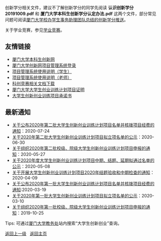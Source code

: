 创新学分相关文件，建议不了解创新学分的同学先阅读 **认识创新学分20191009.pdf** 和 **厦门大学本科生创新学分认定办法.pdf** 这两个文件，部分常见问题可阅读[厦门大学校办学生事务助理团队总结的创新学分推送](https://mp.weixin.qq.com/s/c78HYifOveSVWARuanjJ2Q)。

关于学业竞赛，参见[学业竞赛](https://github.com/rogerchenfz/XMU-Helper/tree/main/%E5%AD%A6%E4%B8%9A%E7%AB%9E%E8%B5%9B)。

## 友情链接

- [厦门大学本科生创新网](http://cxw.xmu.edu.cn/)
- [厦门大学创新网项目管理系统登录](http://cxw.xmu.edu.cn/admin/login)
- [项目管理系统使用说明（学生）](http://cxw.xmu.edu.cn/admin/cms/content?artId=3ed59f12-3a9c-40f8-8c69-fa6672e4a255)
- [项目管理系统使用说明（老师）](http://cxw.xmu.edu.cn/admin/cms/content?artId=67c7c46d-5987-4f98-8e14-f84c6ca9fb14)
- [科创竞赛相关文档下载](http://cxw.xmu.edu.cn/admin/cms/content?artId=c3b20dac-a578-4f74-8ebb-49f4334017b5)
- [厦门大学大学生创业训练计划项目证明](http://cxw.xmu.edu.cn/admin/cms/content?artId=a4a51da8-87f0-474a-b300-89bb6b660cbc)
- [大学生创新创业训练项目承诺书](http://cxw.xmu.edu.cn/admin/cms/content?artId=ac3701e5-862c-4747-ac3e-d502703e10df)

## 最新通知
- [关于公布2020年第二批大学生创新创业训练计划项目名单并核拨项目经费的通知](https://jwc.xmu.edu.cn/2020/0724/c2194a408224/page.htm)：2020-07-24
- [关于2020年第二批大学生创新创业训练计划项目拟立项名单的公示](https://jwc.xmu.edu.cn/2020/0630/c2194a406079/page.htm)：2020-06-30
- [关于组织2020年第二批校级、院级大学生创新创业训练计划项目申报的通知](https://jwc.xmu.edu.cn/2020/0527/c2194a403074/page.htm)：2020-05-27
- [关于2020年度大学生创新创业训练计划项目中期、结题、延期拟通过名单的公示](https://jwc.xmu.edu.cn/2020/0508/c2194a401251/page.htm)：2020-05-08
- [关于开展大学生创新创业训练计划项目2020年结题验收和中期检查的通知](https://jwc.xmu.edu.cn/2020/0409/c2194a399155/page.htm)：2020-04-09
- [关于公布2020年第一批大学生创新创业训练计划项目名单并核拨项目经费的通知](https://jwc.xmu.edu.cn/2020/0319/c2194a397486/page.htm):2020-03-19
- [关于2020年第一批大学生创新创业训练计划项目拟立项名单的公示](https://jwc.xmu.edu.cn/2020/0310/c2194a396329/page.htm)：2020-03-10
- [关于组织2020年第一批校级、院级大学生创新创业训练计划项目申报的通知](https://jwc.xmu.edu.cn/2019/1025/c2194a384058/page.htm)：2019-10-25

Tips: 可通过[厦门大学教务处](https://jwc.xmu.edu.cn/)站内搜索“大学生创新创业”查询。

[返回上一级](https://github.com/rogerchenfz/XMU-Helper/tree/main/%E5%AD%A6%E6%A0%A1%E6%96%87%E4%BB%B6) &nbsp; [返回主页](https://github.com/rogerchenfz/XMU-Helper)
